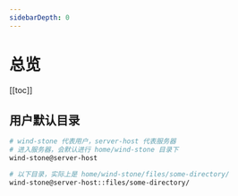 ```yaml
---
sidebarDepth: 0
---
```


# 总览

[[toc]]

## 用户默认目录

```sh
# wind-stone 代表用户，server-host 代表服务器
# 进入服务器，会默认进行 home/wind-stone 目录下
wind-stone@server-host

# 以下目录，实际上是 home/wind-stone/files/some-directory/
wind-stone@server-host::files/some-directory/
```
